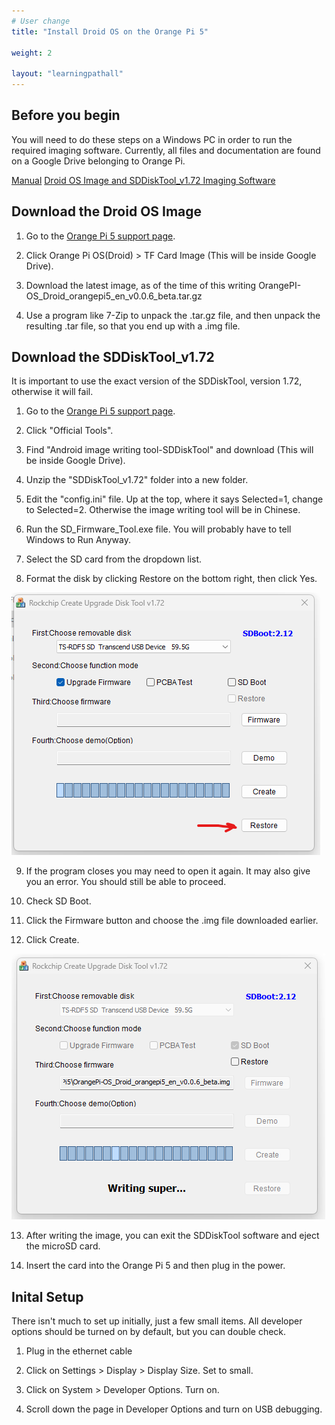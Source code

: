 ```yaml
---
# User change
title: "Install Droid OS on the Orange Pi 5"

weight: 2

layout: "learningpathall"
---
```


## Before you begin

You will need to do these steps on a Windows PC in order to run the required imaging software.
Currently, all files and documentation are found on a Google Drive belonging to Orange Pi.

[Manual](https://drive.google.com/drive/folders/1Bre2q0bGgXQuQlYaYDMvwstpvtHLmcgX)
[Droid OS Image and SDDiskTool_v1.72 Imaging Software](http://www.orangepi.org/html/hardWare/computerAndMicrocontrollers/service-and-support/Orange-pi-5.html)

## Download the Droid OS Image

1. Go to the [Orange Pi 5 support page](http://www.orangepi.org/html/hardWare/computerAndMicrocontrollers/service-and-support/Orange-pi-5.html).

2. Click Orange Pi OS(Droid) > TF Card Image (This will be inside Google Drive).

3. Download the latest image, as of the time of this writing OrangePI-OS_Droid_orangepi5_en_v0.0.6_beta.tar.gz

4. Use a program like 7-Zip to unpack the .tar.gz file, and then unpack the resulting .tar file, so that you end up with a .img file.

## Download the SDDiskTool_v1.72

It is important to use the exact version of the SDDiskTool, version 1.72, otherwise it will fail.

1. Go to the [Orange Pi 5 support page](http://www.orangepi.org/html/hardWare/computerAndMicrocontrollers/service-and-support/Orange-pi-5.html).

2. Click "Official Tools".

3. Find "Android image writing tool-SDDiskTool" and download (This will be inside Google Drive).

4. Unzip the "SDDiskTool_v1.72" folder into a new folder.

5. Edit the "config.ini" file. Up at the top, where it says Selected=1, change to Selected=2. Otherwise the image writing tool will be in Chinese.

6. Run the SD_Firmware_Tool.exe file. You will probably have to tell Windows to Run Anyway.

7. Select the SD card from the dropdown list.

8. Format the disk by clicking Restore on the bottom right, then click Yes.

![img1](imagetool1.png)

9. If the program closes you may need to open it again. It may also give you an error. You should still be able to proceed.

10. Check SD Boot.

11. Click the Firmware button and choose the .img file downloaded earlier.

12. Click Create.

![img2](imagetool2.png)

13. After writing the image, you can exit the SDDiskTool software and eject the microSD card.

14. Insert the card into the Orange Pi 5 and then plug in the power.

## Inital Setup

There isn't much to set up initially, just a few small items. All developer options should be turned on by default, but you can double check.

1. Plug in the ethernet cable

2. Click on Settings > Display > Display Size. Set to small.

3. Click on System > Developer Options. Turn on.

4. Scroll down the page in Developer Options and turn on USB debugging.
